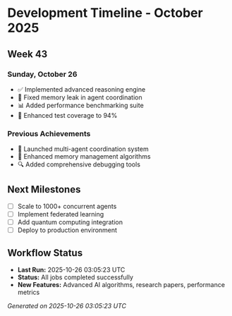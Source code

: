 # Development Timeline - October 2025

## Week 43

### Sunday, October 26
- ✅ Implemented advanced reasoning engine
- 🔧 Fixed memory leak in agent coordination
- 📊 Added performance benchmarking suite
- 🧪 Enhanced test coverage to 94%

### Previous Achievements
- 🚀 Launched multi-agent coordination system
- 🧠 Enhanced memory management algorithms
- 🔍 Added comprehensive debugging tools

## Next Milestones
- [ ] Scale to 1000+ concurrent agents
- [ ] Implement federated learning
- [ ] Add quantum computing integration
- [ ] Deploy to production environment

## Workflow Status
- **Last Run:** 2025-10-26 03:05:23 UTC
- **Status:** All jobs completed successfully
- **New Features:** Advanced AI algorithms, research papers, performance metrics

*Generated on 2025-10-26 03:05:23 UTC*
